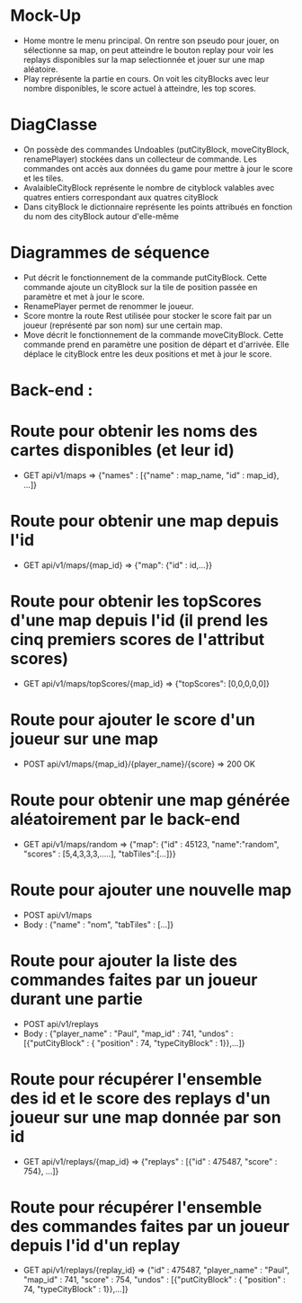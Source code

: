 # Mock-Up
 * Home montre le menu principal. On rentre son pseudo pour jouer, on sélectionne sa map, on peut atteindre le bouton replay pour voir les replays disponibles sur la map selectionnée et jouer sur une map aléatoire.
 * Play représente la partie en cours. On voit les cityBlocks avec leur nombre disponibles, le score actuel à atteindre, les top scores.

# DiagClasse
 * On possède des commandes Undoables (putCityBlock, moveCityBlock, renamePlayer) stockées dans un collecteur de commande. Les commandes ont accès aux données du game pour mettre à jour le score et les tiles.
 * AvalaibleCityBlock représente le nombre de cityblock valables avec quatres entiers correspondant aux quatres cityBlock
 * Dans cityBlock le dictionnaire représente les points attribués en fonction du nom des cityBlock autour d'elle-même

# Diagrammes de séquence
 * Put décrit le fonctionnement de la commande putCityBlock. Cette commande ajoute un cityBlock sur la tile de position passée en paramètre et met à jour le score.
 * RenamePlayer permet de renommer le joueur.
 * Score montre la route Rest utilisée pour stocker le score fait par un joueur (représenté par son nom) sur une certain map.
 * Move décrit le fonctionnement de la commande moveCityBlock. Cette commande prend en paramètre une position de départ et d'arrivée. Elle déplace le cityBlock entre les deux positions et met à jour le score.

# Back-end : 

# Route pour obtenir les noms des cartes disponibles (et leur id)
 * GET api/v1/maps => {"names" : [{"name" : map_name, "id" : map_id}, ...]}

# Route pour obtenir une map depuis l'id
 * GET api/v1/maps/{map_id}  => {"map": {"id" : id,...}}

# Route pour obtenir les topScores d'une map depuis l'id (il prend les cinq premiers scores de l'attribut scores)
 * GET api/v1/maps/topScores/{map_id} => {"topScores": [0,0,0,0,0]}

# Route pour ajouter le score d'un joueur sur une map
 * POST api/v1/maps/{map_id}/{player_name}/{score} => 200 OK 

# Route pour obtenir une map générée aléatoirement par le back-end
 * GET api/v1/maps/random => {"map": {"id" : 45123, "name":"random", "scores" : [5,4,3,3,3,.....], "tabTiles":[...]}}

# Route pour ajouter une nouvelle map
 * POST api/v1/maps
 * Body : {"name" : "nom", "tabTiles" : [...]} 

# Route pour ajouter la liste des commandes faites par un joueur durant une partie
 * POST api/v1/replays
 * Body : {"player_name" : "Paul", "map_id" : 741, "undos" : [{"putCityBlock" : { "position" : 74, "typeCityBlock" : 1}},...]}

# Route pour récupérer l'ensemble des id et le score des replays d'un joueur sur une map donnée par son id
 * GET api/v1/replays/{map_id} => {"replays" : [{"id" : 475487, "score" : 754}, ...]}

# Route pour récupérer l'ensemble des commandes faites par un joueur depuis l'id d'un replay
 * GET api/v1/replays/{replay_id} => {"id" : 475487, "player_name" : "Paul", "map_id" : 741, "score" : 754, "undos" : [{"putCityBlock" : { "position" : 74, "typeCityBlock" : 1}},...]}